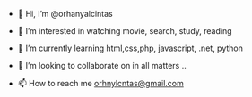- 👋 Hi, I’m @orhanyalcintas
- 👀 I’m interested in watching movie, search, study, reading
- 🌱 I’m currently learning html,css,php, javascript, .net, python

- 💞️ I’m looking to collaborate on in all matters ..
- 📫 How to reach me orhnylcntas@gmail.com 

<!---
orhanyalcintas/orhanyalcintas is a ✨ special ✨ repository because its `README.md` (this file) appears on your GitHub profile.
You can click the Preview link to take a look at your changes.
--->
